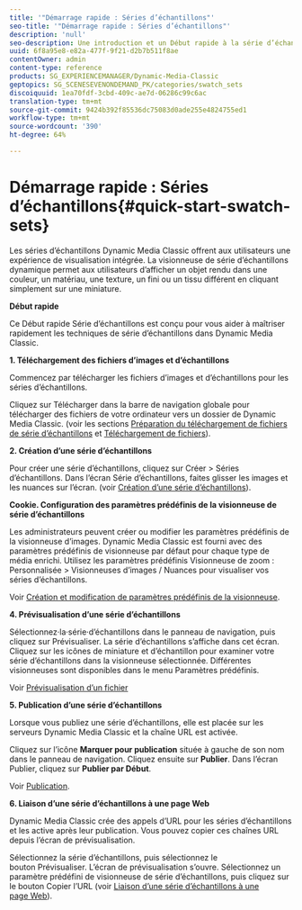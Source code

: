 ```yaml
---
title: '"Démarrage rapide : Séries d’échantillons"'
seo-title: '"Démarrage rapide : Séries d’échantillons"'
description: 'null'
seo-description: Une introduction et un Début rapide à la série d’échantillons pour vous aider à maîtriser rapidement les opérations.
uuid: 6f8a95e8-e82a-477f-9f21-d2b7b511f8ae
contentOwner: admin
content-type: reference
products: SG_EXPERIENCEMANAGER/Dynamic-Media-Classic
geptopics: SG_SCENESEVENONDEMAND_PK/categories/swatch_sets
discoiquuid: 1ea70fdf-3cbd-409c-ae7d-06286c99c6ac
translation-type: tm+mt
source-git-commit: 9424b392f85536dc75083d0ade255e4824755ed1
workflow-type: tm+mt
source-wordcount: '390'
ht-degree: 64%

---
```



# Démarrage rapide : Séries d’échantillons{#quick-start-swatch-sets}

Les séries d’échantillons Dynamic Media Classic offrent aux utilisateurs une expérience de visualisation intégrée. La visionneuse de série d’échantillons dynamique permet aux utilisateurs d’afficher un objet rendu dans une couleur, un matériau, une texture, un fini ou un tissu différent en cliquant simplement sur une miniature.

**Début rapide**

Ce Début rapide Série d’échantillons est conçu pour vous aider à maîtriser rapidement les techniques de série d’échantillons dans Dynamic Media Classic.

**1. Téléchargement des fichiers d’images et d’échantillons**

Commencez par télécharger les fichiers d’images et d’échantillons pour les séries d’échantillons.

Cliquez sur Télécharger dans la barre de navigation globale pour télécharger des fichiers de votre ordinateur vers un dossier de Dynamic Media Classic. (voir les sections [Préparation du téléchargement de fichiers de série d’échantillons](preparing-swatch-set-assets-upload.md#preparing-swatch-set-assets-for-upload) et [Téléchargement de fichiers](uploading-files.md#uploading-your-files)).

**2. Création d’une série d’échantillons**

Pour créer une série d’échantillons, cliquez sur Créer > Séries d’échantillons. Dans l’écran Série d’échantillons, faites glisser les images et les nuances sur l’écran. (voir [Création d’une série d’échantillons](creating-swatch-set.md#creating-a-swatch-set)).

**Cookie. Configuration des paramètres prédéfinis de la visionneuse de série d’échantillons**

Les administrateurs peuvent créer ou modifier les paramètres prédéfinis de la visionneuse d’images. Dynamic Media Classic est fourni avec des paramètres prédéfinis de visionneuse par défaut pour chaque type de média enrichi. Utilisez les paramètres prédéfinis Visionneuse de zoom : Personnalisée > Visionneuses d’images / Nuances pour visualiser vos séries d’échantillons.

Voir [Création et modification de paramètres prédéfinis de la visionneuse](application-setup.md#adding-and-editing-viewer-presets).

**4. Prévisualisation d’une série d’échantillons**

Sélectionnez·la·série·d’échantillons dans le panneau de navigation, puis cliquez sur Prévisualiser. La série d’échantillons s’affiche dans cet écran. Cliquez sur les icônes de miniature et d’échantillon pour examiner votre série d’échantillons dans la visionneuse sélectionnée. Différentes visionneuses sont disponibles dans le menu Paramètres prédéfinis.

Voir [Prévisualisation d’un fichier](previewing-asset.md#previewing-an-asset)

**5. Publication d’une série d’échantillons**

Lorsque vous publiez une série d’échantillons, elle est placée sur les serveurs Dynamic Media Classic et la chaîne URL est activée.

Cliquez sur l’icône **Marquer pour publication** située à gauche de son nom dans le panneau de navigation. Cliquez ensuite sur **Publier**. Dans l’écran Publier, cliquez sur **Publier par Début**.

Voir [Publication](publishing-files.md#publishing-files).

**6. Liaison d’une série d’échantillons à une page Web**

Dynamic Media Classic crée des appels d’URL pour les séries d’échantillons et les active après leur publication. Vous pouvez copier ces chaînes URL depuis l’écran de prévisualisation.

Sélectionnez la série d’échantillons, puis sélectionnez le bouton Prévisualiser. L’écran de prévisualisation s’ouvre. Sélectionnez un paramètre prédéfini de visionneuse de série d’échantillons, puis cliquez sur le bouton Copier l’URL (voir [Liaison d’une série d’échantillons à une page Web](linking-swatch-set-web-page.md#linking-a-swatch-set-to-a-web-page)).
